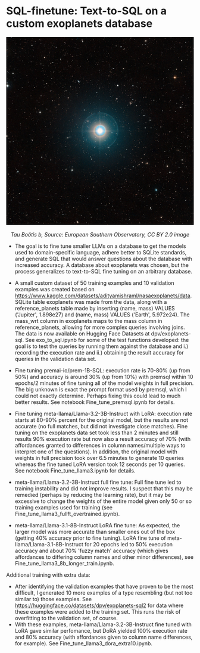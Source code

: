 # SQL-finetune: Text-to-SQL on a custom exoplanets database
<div style="text-align: center;">
    <img src="assets/tau-bootis-b.jpg" alt="Tau Boötis b" width="600" />
    <p><em>Tau Boötis b, Source: European Southern Observatory, CC BY 2.0 image</em></p>
</div>

- The goal is to fine tune smaller LLMs on a  database to get the models used to domain-specific language, adhere better to SQLite standards, and generate SQL that would answer questions about the database with increased accuracy.  A database about exoplanets was chosen, but the process generalizes to text-to-SQL fine tuning on an arbitrary database.
  
- A small custom dataset of 50 training examples and 10 validation examples was created based on https://www.kaggle.com/datasets/adityamishraml/nasaexoplanets/data. SQLite table exoplanets was made from the data, along with a reference_planets table made by inserting (name, mass) VALUES ('Jupiter', 1.898e27) and (name, mass) VALUES ('Earth', 5.972e24). The mass_wrt column in exoplanets maps to the mass column in reference_planets, allowing for more complex queries involving joins.  The data is now available on Hugging Face Datasets at dpv/exoplanets-sql.  See exo_to_sql.ipynb for some of the test functions developed: the goal is to test the queries by running them against the database and i.) recording the execution rate and ii.) obtaining the result accuracy for queries in the validation data set.
  
- Fine tuning premai-io/prem-1B-SQL: execution rate is 70-80% (up from 50%) and accuracy is around 30% (up from 10%) with premsql within 10 epochs/2 minutes of fine tuning all of the model weights in full precision.  The big unknown is exact the prompt format used by premsql, which I could not exactly determine.  Perhaps fixing this could lead to much better results. See notebook Fine_tune_premsql.ipynb for details.
  
- Fine tuning meta-llama/Llama-3.2-3B-Instruct with LoRA: execution rate starts at 80-90% percent for the original model, but the results are not accurate (no full matches, but did not investigate close matches). Fine tuning on the exoplanets data set took less than 2 minutes and still results 90% execution rate but now also a result accuracy of 70% (with affordances granted to differences in column names/multiple ways to interpret one of the questions).  In addition, the original model with weights in full precision took over 6.5 minutes to generate 10 queries whereas the fine tuned LoRA version took 12 seconds per 10 queries.  See notebook Fine_tune_llama3.ipynb for details.

- meta-llama/Llama-3.2-3B-Instruct full fine tune:  Full fine tune led to training instability and did not improve results.  I suspect that this may be remedied (perhaps by reducing the learning rate), but it may be excessive to change the weights of the entire model given only 50 or so training examples used for training (see Fine_tune_llama3_fullft_overtrained.ipynb).
  
- meta-llama/Llama-3.1-8B-Instruct LoRA fine tune: As expected, the larger model was more accurate than smaller ones out of the box (getting 40% accuracy prior to fine tuning). LoRA fine tune of meta-llama/Llama-3.1-8B-Instruct for 20 epochs led to 50% execution accuracy and about 70% 'fuzzy match' accuracy (which gives affordances to differing column names and other minor differences), see Fine_tune_llama3_8b_longer_train.ipynb.
  
Additional training with extra data:
- After identifying the validation examples that have proven to be the most difficult, I generated 10 more examples of a type resembling (but not too similar to) those examples.  See https://huggingface.co/datasets/dpv/exoplanets-sql2 for data where these examples were added to the training set.  This runs the risk of overfitting to the validation set, of course.
- With these examples, meta-llama/Llama-3.2-3B-Instruct fine tuned with LoRA gave similar perfomance, but DoRA yielded 100% execution rate and 80% accuracy (with affordances given to column name differences, for example).  See Fine_tune_llama3_dora_extra10.ipynb.
